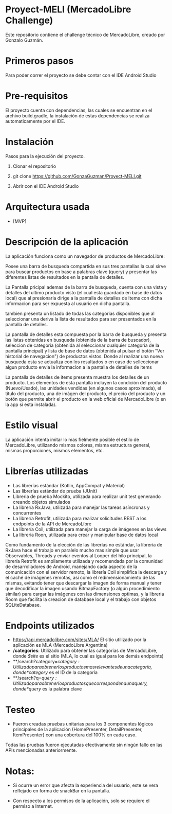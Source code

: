 # Proyect-MELI (MercadoLibre Challenge)

Este repositorio contiene el challenge técnico de MercadoLibre, creado por Gonzalo Guzmán.

# Primeros pasos

Para poder correr el proyecto se debe contar con el IDE Android Studio

# Pre-requisitos

El proyecto cuenta con dependencias, las cuales se encuentran en el archivo build.gradle, la instalación de estas dependencias se realiza automaticamente por el IDE.

# Instalación

Pasos para la ejecución del proyecto.

1. Clonar el repositorio
   
2. git clone https://github.com/GonzaGuzman/Proyect-MELI.git

3. Abrir con el IDE Android Studio

# Arquitectura usada
* [MVP]

# Descripción de la aplicación

La aplicación funciona como un navegador de productos de MercadoLibre:

Posee una barra de busqueda compartida en sus tres pantallas la cual sirve para buscar productos en base a palabras clave (query) y presentar las diferentes listas de resultados en la pantalla de detalles.


La Pantalla pricipal ademas de la barra de busqueda, cuenta con una vista y detalles del ultimo producto visto (el cual esta guardado en base de datos local) que al presionarla dirige a la pantalla de detalles de Items con dicha informacion para ser expuesta al usuario en dicha pantalla.

tambien presenta un listado de todas las categorias disponibles que al seleccionar una deriva la lista de resultados para ser presentados en la pantalla de detalles. 


La pantalla de detalles esta compuesta por la barra de busqueda y presenta las listas obtenidas en busqueda (obtenida de la barra de buscador), seleccion de categoria (obtenida al seleccionar cualquier categoria de la pantalla principal) 
y lista de base de datos (obtenida al pulsar el botón "Ver historial de navegacion") de productos vistos. Donde al realizar una nueva busqueda esta se actualiza con los resultados o en caso de selleccionar algun producto 
envia la informacion a la pantalla de detalles de items

La pantalla de detalles de items presenta muestra los detalles de un producto. Los elementos de esta pantalla incluyen la condición del producto (Nuevo/Usado), las unidades vendidas (en algunos casos aproximada), el titulo del producto,
una de imágen del producto, el precio del producto y un botón que permite abrir el producto en la web oficial de MercadoLibre (o en la app si esta instalada).

# Estilo visual

La aplicación intenta imitar lo mas fielmente posible el estilo de MercadoLibre, utilizando mismos colores, misma estructura general, mismas proporciones, mismos elementos, etc.

# Librerías utilizadas

* Las librerías estándar (Kotlin, AppCompat y Material)
* Las librerías estándar de prueba (JUnit)
* Libreria de prueba Mockito, utilizada para realizar unit test generando creando objetos simulados
* La librería RxJava, utilizada para manejar las tareas asíncronas y concurrentes
* La librería Retrofit, utilizada para realizar solicitudes REST a los endpoints de la API de MercadoLibre
* La librería Coil, utilizada para manejar la carga de imágenes en las views
* La libreria Roon, utilizada para crear y manipular base de datos local

Como fundamento de la elección de las librerías no estándar, la librería de RxJava hace el trabajo en paralelo mucho mas simple que usar Observables, Threads y enviar eventos al Looper del hilo principal,
la librería Retrofit es ampliamente utilizada y recomendada por la comunidad de desarrolladores de Android, manejando cada aspecto de la comunicación con el servidor remoto, 
la librería Coil simplifica la descarga y el caché de imágenes remotas, así como el redimensionamiento de las mismas, evitando tener que descargar la imagen de forma manual y tener que decodificar la imagen usando BitmapFactory (o algún procedimiento similar) para cargar las imágenes con las dimensiones optimas,
y la libreria Room que facilita la creacion de database local y el trabajo con objetos SQLiteDatabase.

# Endpoints utilizados
* https://api.mercadolibre.com/sites/MLA/   El sitio utilizado por la aplicación es MLA (MercadoLibre Argentina) 
* **/categories**: Utilizado para obtener las categorías de MercadoLibre, donde *$site* es el sitio (MLA, lo cual es igual para los demás endpoints)
* **/search?category=*$category: Utilizado para obtener los productos mas relevantes de una categoría, donde *$category* es el ID de la categoría
* **/search?q=*$query: Utilizado para obtener los productos que corresponden a una query, donde *$query* es la palabra clave

# Testeo

* Fueron creadas pruebas unitarias para los 3 componentes lógicos principales de la aplicación (HomePresenter, DetailPresenter, ItemPresenter) con una cobertura del 100% en cada caso.

Todas las pruebas fueron ejecutadas efectivamente sin ningún fallo en las APIs mencionadas anteriormente.

# Notas:

* Si ocurre un error que afecta la experiencia del usuario, este se vera reflejado en forma de snackBar en la pantalla.

* Con respecto a los permisos de la aplicación, solo se requiere el permiso a Internet.

